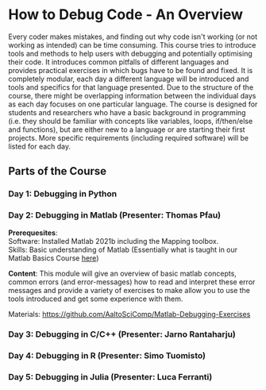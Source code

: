 # How to Debug Code - An Overview

Every coder makes mistakes, and finding out why code isn't working (or not working as intended) can be time consuming. This course tries to introduce tools and methods to help users with debugging and potentially optimising their code. It introduces common pitfalls of different languages and provides practical exercises in which bugs have to be found and fixed. It is completely modular, each day a different language will be introduced and tools and specifics for that language presented. Due to the structure of the course, there might be overlapping information between the individual days as each day focuses on one particular language.
The course is designed for students and researchers who have a basic background in programming (i.e. they should be familiar with concepts like variables, loops, if/then/else and functions), but are either new to a language or are starting their first projects. More specific requirements (including required software) will be listed for each day. 

## Parts of the Course

### Day 1: Debugging in Python


### Day 2: Debugging in Matlab (Presenter: Thomas Pfau)

**Prerequesites**:  
Software: Installed Matlab 2021b including the Mapping toolbox.  
Skills: Basic understanding of Matlab (Essentially what is taught in our Matlab Basics Course [here](https://version.aalto.fi/gitlab/eglerean/matlabcourse/-/tree/master/AY20212022/MatlabBasics2021))

**Content**:
This module will give an overview of basic matlab concepts, common errors (and error-messages) how to read and interpret these error messages and provide a variety of exercises to make allow you to use the tools introduced and get some experience with them. 

Materials: https://github.com/AaltoSciComp/Matlab-Debugging-Exercises

### Day 3: Debugging in C/C++ (Presenter: Jarno Rantaharju)

### Day 4: Debugging in R (Presenter: Simo Tuomisto)

### Day 5: Debugging in Julia (Presenter: Luca Ferranti)
